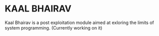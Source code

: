 # KAAL BHAIRAV
Kaal Bhairav is a post exploitation module aimed at exloring the limits of system programming. (Currently working on it)
